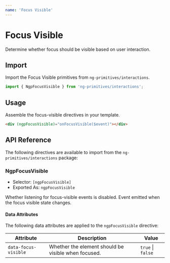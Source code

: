 ```yaml
---
name: 'Focus Visible'
---
```


# Focus Visible

Determine whether focus should be visible based on user interaction.

<docs-example name="focus-visible"></docs-example>

## Import

Import the Focus Visible primitives from `ng-primitives/interactions`.

```ts
import { NgpFocusVisible } from 'ng-primitives/interactions';
```

## Usage

Assemble the focus-visible directives in your template.

```html
<div (ngpFocusVisible)="onFocusVisible($event)"></div>
```

## API Reference

The following directives are available to import from the `ng-primitives/interactions` package:

### NgpFocusVisible

- Selector: `[ngpFocusVisible]`
- Exported As: `ngpFocusVisible`

<response-field name="ngpFocusVisibleDisabled" type="boolean">
  Whether listening for focus-visible events is disabled.
</response-field>

<response-field name="ngpFocusVisible" type="EventEmitter<boolean>">
  Event emitted when the focus visible state changes.
</response-field>

#### Data Attributes

The following data attributes are applied to the `ngpFocusVisible` directive:

| Attribute            | Description                                         | Value             |
| -------------------- | --------------------------------------------------- | ----------------- |
| `data-focus-visible` | Whether the element should be visible when focused. | `true` \| `false` |
